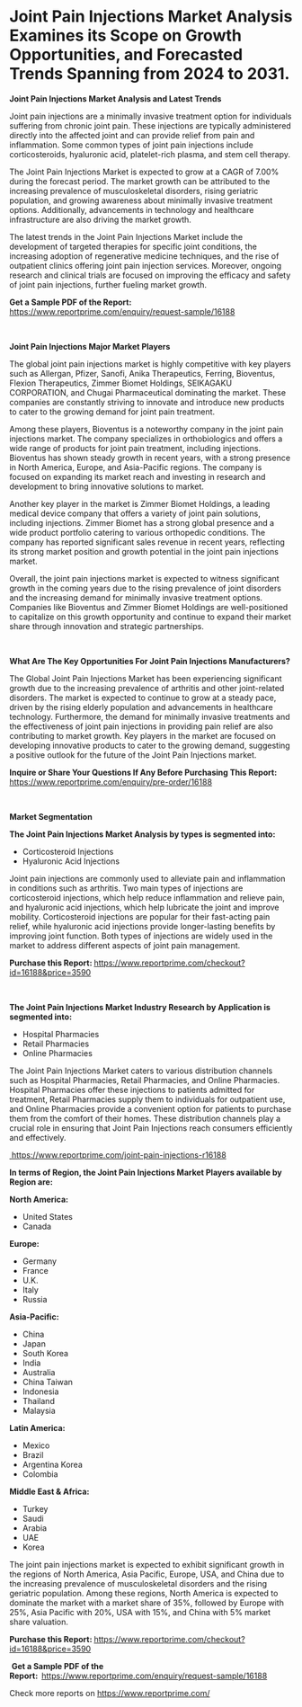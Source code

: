 <p><h1>Joint Pain Injections Market Analysis Examines its Scope on Growth Opportunities, and Forecasted Trends Spanning from 2024 to 2031.</h1></p><p><strong>Joint Pain Injections Market Analysis and Latest Trends</strong></p>
<p><p>Joint pain injections are a minimally invasive treatment option for individuals suffering from chronic joint pain. These injections are typically administered directly into the affected joint and can provide relief from pain and inflammation. Some common types of joint pain injections include corticosteroids, hyaluronic acid, platelet-rich plasma, and stem cell therapy.</p><p>The Joint Pain Injections Market is expected to grow at a CAGR of 7.00% during the forecast period. The market growth can be attributed to the increasing prevalence of musculoskeletal disorders, rising geriatric population, and growing awareness about minimally invasive treatment options. Additionally, advancements in technology and healthcare infrastructure are also driving the market growth.</p><p>The latest trends in the Joint Pain Injections Market include the development of targeted therapies for specific joint conditions, the increasing adoption of regenerative medicine techniques, and the rise of outpatient clinics offering joint pain injection services. Moreover, ongoing research and clinical trials are focused on improving the efficacy and safety of joint pain injections, further fueling market growth.</p></p>
<p><strong>Get a Sample PDF of the Report:&nbsp;</strong> <a href="https://www.reportprime.com/enquiry/request-sample/16188">https://www.reportprime.com/enquiry/request-sample/16188</a></p>
<p>&nbsp;</p>
<p><strong>Joint Pain Injections Major Market Players</strong></p>
<p><p>The global joint pain injections market is highly competitive with key players such as Allergan, Pfizer, Sanofi, Anika Therapeutics, Ferring, Bioventus, Flexion Therapeutics, Zimmer Biomet Holdings, SEIKAGAKU CORPORATION, and Chugai Pharmaceutical dominating the market. These companies are constantly striving to innovate and introduce new products to cater to the growing demand for joint pain treatment.</p><p>Among these players, Bioventus is a noteworthy company in the joint pain injections market. The company specializes in orthobiologics and offers a wide range of products for joint pain treatment, including injections. Bioventus has shown steady growth in recent years, with a strong presence in North America, Europe, and Asia-Pacific regions. The company is focused on expanding its market reach and investing in research and development to bring innovative solutions to market.</p><p>Another key player in the market is Zimmer Biomet Holdings, a leading medical device company that offers a variety of joint pain solutions, including injections. Zimmer Biomet has a strong global presence and a wide product portfolio catering to various orthopedic conditions. The company has reported significant sales revenue in recent years, reflecting its strong market position and growth potential in the joint pain injections market.</p><p>Overall, the joint pain injections market is expected to witness significant growth in the coming years due to the rising prevalence of joint disorders and the increasing demand for minimally invasive treatment options. Companies like Bioventus and Zimmer Biomet Holdings are well-positioned to capitalize on this growth opportunity and continue to expand their market share through innovation and strategic partnerships.</p></p>
<p>&nbsp;</p>
<p><strong>What Are The Key Opportunities For Joint Pain Injections Manufacturers?</strong></p>
<p><p>The Global Joint Pain Injections Market has been experiencing significant growth due to the increasing prevalence of arthritis and other joint-related disorders. The market is expected to continue to grow at a steady pace, driven by the rising elderly population and advancements in healthcare technology. Furthermore, the demand for minimally invasive treatments and the effectiveness of joint pain injections in providing pain relief are also contributing to market growth. Key players in the market are focused on developing innovative products to cater to the growing demand, suggesting a positive outlook for the future of the Joint Pain Injections market.</p></p>
<p><strong>Inquire or Share Your Questions If Any Before Purchasing This Report:</strong> <a href="https://www.reportprime.com/enquiry/pre-order/16188">https://www.reportprime.com/enquiry/pre-order/16188</a></p>
<p>&nbsp;</p>
<p><strong>Market Segmentation</strong></p>
<p><strong>The Joint Pain Injections Market Analysis by types is segmented into:</strong></p>
<p><ul><li>Corticosteroid Injections</li><li>Hyaluronic Acid Injections</li></ul></p>
<p><p>Joint pain injections are commonly used to alleviate pain and inflammation in conditions such as arthritis. Two main types of injections are corticosteroid injections, which help reduce inflammation and relieve pain, and hyaluronic acid injections, which help lubricate the joint and improve mobility. Corticosteroid injections are popular for their fast-acting pain relief, while hyaluronic acid injections provide longer-lasting benefits by improving joint function. Both types of injections are widely used in the market to address different aspects of joint pain management.</p></p>
<p><strong>Purchase this Report:&nbsp;</strong><a href="https://www.reportprime.com/checkout?id=16188&price=3590">https://www.reportprime.com/checkout?id=16188&price=3590</a></p>
<p>&nbsp;</p>
<p><strong>The Joint Pain Injections Market Industry Research by Application is segmented into:</strong></p>
<p><ul><li>Hospital Pharmacies</li><li>Retail Pharmacies</li><li>Online Pharmacies</li></ul></p>
<p><p>The Joint Pain Injections Market caters to various distribution channels such as Hospital Pharmacies, Retail Pharmacies, and Online Pharmacies. Hospital Pharmacies offer these injections to patients admitted for treatment, Retail Pharmacies supply them to individuals for outpatient use, and Online Pharmacies provide a convenient option for patients to purchase them from the comfort of their homes. These distribution channels play a crucial role in ensuring that Joint Pain Injections reach consumers efficiently and effectively.</p></p>
<p><a href="https://www.reportprime.com/joint-pain-injections-r16188">&nbsp;https://www.reportprime.com/joint-pain-injections-r16188</a></p>
<p><strong>In terms of Region, the Joint Pain Injections Market Players available by Region are:</strong></p>
<p>
    <p> <strong> North America: </strong>
        <ul>
            <li>United States</li>
            <li>Canada</li>
        </ul>
        </p> 
    <p> <strong> Europe: </strong>
        <ul>
            <li>Germany</li>
            <li>France</li>
            <li>U.K.</li>
            <li>Italy</li>
            <li>Russia</li>
        </ul>
        </p> 
    <p> <strong> Asia-Pacific: </strong>
        <ul>
            <li>China</li>
            <li>Japan</li>
            <li>South Korea</li>
            <li>India</li>
            <li>Australia</li>
            <li>China Taiwan</li>
            <li>Indonesia</li>
            <li>Thailand</li>
            <li>Malaysia</li>
        </ul>
        </p> 
    <p> <strong> Latin America: </strong>
        <ul>
            <li>Mexico</li>
            <li>Brazil</li>
            <li>Argentina Korea</li>
            <li>Colombia</li>
        </ul>
        </p> 
    <p> <strong> Middle East & Africa: </strong>
        <ul>
            <li>Turkey</li>
            <li>Saudi</li>
            <li>Arabia</li>
            <li>UAE</li>
            <li>Korea</li>
        </ul>
    </p>
    </p>
<p><p>The joint pain injections market is expected to exhibit significant growth in the regions of North America, Asia Pacific, Europe, USA, and China due to the increasing prevalence of musculoskeletal disorders and the rising geriatric population. Among these regions, North America is expected to dominate the market with a market share of 35%, followed by Europe with 25%, Asia Pacific with 20%, USA with 15%, and China with 5% market share valuation.</p></p>
<p><strong>Purchase this Report: </strong><a href="https://www.reportprime.com/checkout?id=16188&price=3590">https://www.reportprime.com/checkout?id=16188&price=3590</a></p>
<p>&nbsp;<strong>Get a Sample PDF of the Report:&nbsp;&nbsp;</strong><a href="https://www.reportprime.com/enquiry/request-sample/16188">https://www.reportprime.com/enquiry/request-sample/16188</a></p>
<p><strong></strong></p>
<p>Check more reports on <a href="https://www.reportprime.com/">https://www.reportprime.com/</a></p>